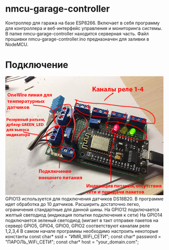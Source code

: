 # nmcu-garage-controller
Контроллер для гаража на базе ESP8266. Включает в себя программу для контроллера и веб-интерфейс управления и мониторинга системы.
В папке nmcu-garage-controller находится серверная часть.
Файл прошивки nmcu-garage-controller.ino предназначен для заливки в NodeMCU.

# Подключение
![alt text](nmcu.jpg "nmcu")
GPIO13 используется для подключения датчиков DS18B20. В программе идет обработка до 10 датчиков. Расширить достаточно легко, ограничения стандартные для данной шины.
На GPIO12 подключается желтый светодиод (индикация попытки подключения к сети)
На GPIO14 подключается зеленый светодиод (мигает в такт отправке пакетов на сервер)
GPIO5, GPIO4, GPIO0, GPIO2 соответствуют каналам реле 1,2,3,4
В самом начале программы необходимо настроить некоторые константы
const char* ssid     = "ИМЯ_WiFi_СЕТИ";
const char* password = "ПАРОЛЬ_WiFi_СЕТИ";
const char* host = "your_domain.com"; 
